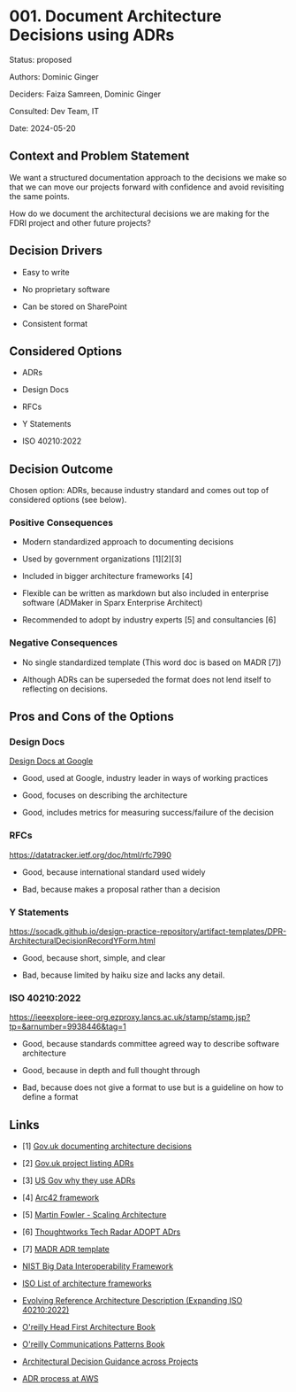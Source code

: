 # 001. Document Architecture Decisions using ADRs

Status: proposed

Authors: Dominic Ginger

Deciders: Faiza Samreen, Dominic Ginger

Consulted: Dev Team, IT

Date: 2024-05-20

## Context and Problem Statement

We want a structured documentation approach to the decisions we make so
that we can move our projects forward with confidence and avoid
revisiting the same points.

How do we document the architectural decisions we are making for the
FDRI project and other future projects?

## Decision Drivers

- Easy to write

- No proprietary software

- Can be stored on SharePoint

- Consistent format

## Considered Options

- ADRs

- Design Docs

- RFCs

- Y Statements

- ISO 40210:2022

## Decision Outcome

Chosen option: ADRs, because industry standard and comes out top of
considered options (see below).

### Positive Consequences

- Modern standardized approach to documenting decisions

- Used by government organizations \[1\]\[2\]\[3\]

- Included in bigger architecture frameworks \[4\]

- Flexible can be written as markdown but also included in enterprise
  software (ADMaker in Sparx Enterprise Architect)

- Recommended to adopt by industry experts \[5\] and consultancies \[6\]

### Negative Consequences

- No single standardized template (This word doc is based on MADR \[7\])

- Although ADRs can be superseded the format does not lend itself to
  reflecting on decisions.

## Pros and Cons of the Options

###  Design Docs

[Design Docs at
Google](https://www.industrialempathy.com/posts/design-docs-at-google/)

- Good, used at Google, industry leader in ways of working practices

- Good, focuses on describing the architecture

- Good, includes metrics for measuring success/failure of the decision

### RFCs

<https://datatracker.ietf.org/doc/html/rfc7990>

- Good, because international standard used widely

- Bad, because makes a proposal rather than a decision

### 

### Y Statements

<https://socadk.github.io/design-practice-repository/artifact-templates/DPR-ArchitecturalDecisionRecordYForm.html>

- Good, because short, simple, and clear

- Bad, because limited by haiku size and lacks any detail.

### ISO 40210:2022

<https://ieeexplore-ieee-org.ezproxy.lancs.ac.uk/stamp/stamp.jsp?tp=&arnumber=9938446&tag=1>

- Good, because standards committee agreed way to describe software
  architecture

- Good, because in depth and full thought through

- Bad, because does not give a format to use but is a guideline on how
  to define a format

## Links

- \[1\] [Gov.uk documenting architecture
  decisions](https://gds-way.digital.cabinet-office.gov.uk/standards/architecture-decisions.html#documenting-architecture-decisions)

- \[2\] [Gov.uk project listing
  ADRs](https://docs.modernising.opg.service.justice.gov.uk/adr/)

- \[3\] [US Gov why they use
  ADRs](https://18f.gsa.gov/2021/07/06/architecture_decision_records_helpful_now_invaluable_later/)

- \[4\] [Arc42 framework](https://arc42.org/overview)

- \[5\] [Martin Fowler - Scaling
  Architecture](https://martinfowler.com/articles/scaling-architecture-conversationally.html)

- \[6\] [Thoughtworks Tech Radar ADOPT
  ADrs](https://www.thoughtworks.com/radar/techniques/lightweight-architecture-decision-records)

- \[7\] [MADR ADR
  template](https://github.com/joelparkerhenderson/architecture-decision-record/tree/main/locales/en/templates/decision-record-template-of-the-madr-project)

- [NIST Big Data Interoperability
  Framework](https://nvlpubs.nist.gov/nistpubs/SpecialPublications/NIST.SP.1500-6r2.pdf)

- [ISO List of architecture
  frameworks](http://www.iso-architecture.org/42010/afs/frameworks-table.html)

- [Evolving Reference Architecture Description (Expanding ISO
  40210:2022)](https://arxiv.org/pdf/2209.14714)

- [O\'reilly Head First Architecture
  Book](https://learning.oreilly.com/library/view/head-first-software/9781098134341/)

- [O\'reilly Communications Patterns
  Book](https://learning.oreilly.com/library/view/communication-patterns/9781098140533/)

- [Architectural Decision Guidance across
  Projects](https://www.ost.ch/fileadmin/dateiliste/3_forschung_dienstleistung/institute/ifs/cloud-application-lab/admentor-wicsa2015ubmissionv11nc.pdf)

- [ADR process at
  AWS](https://docs.aws.amazon.com/prescriptive-guidance/latest/architectural-decision-records/adr-process.html)
